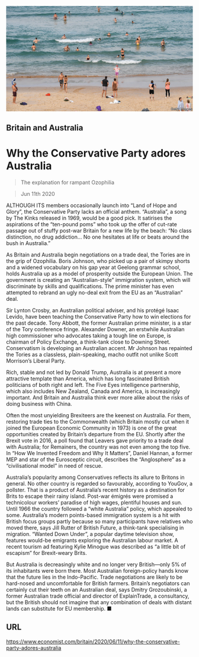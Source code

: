 ![](./images/20200613_BRP501.jpg)

## Britain and Australia

# Why the Conservative Party adores Australia

> The explanation for rampant Ozophilia

> Jun 11th 2020

ALTHOUGH ITS members occasionally launch into “Land of Hope and Glory”, the Conservative Party lacks an official anthem. “Australia”, a song by The Kinks released in 1969, would be a good pick. It satirises the aspirations of the “ten-pound poms” who took up the offer of cut-rate passage out of stuffy post-war Britain for a new life by the beach: “No class distinction, no drug addiction… No one hesitates at life or beats around the bush in Australia.”

As Britain and Australia begin negotiations on a trade deal, the Tories are in the grip of Ozophilia. Boris Johnson, who picked up a pair of skimpy shorts and a widened vocabulary on his gap year at Geelong grammar school, holds Australia up as a model of prosperity outside the European Union. The government is creating an “Australian-style” immigration system, which will discriminate by skills and qualifications. The prime minister has even attempted to rebrand an ugly no-deal exit from the EU as an “Australian” deal.

Sir Lynton Crosby, an Australian political adviser, and his protégé Isaac Levido, have been teaching the Conservative Party how to win elections for the past decade. Tony Abbott, the former Australian prime minister, is a star of the Tory conference fringe. Alexander Downer, an erstwhile Australian high commissioner who advocates taking a tough line on Europe, is chairman of Policy Exchange, a think-tank close to Downing Street. Conservatism is developing an Australian accent. Mr Johnson has repainted the Tories as a classless, plain-speaking, macho outfit not unlike Scott Morrison’s Liberal Party.

Rich, stable and not led by Donald Trump, Australia is at present a more attractive template than America, which has long fascinated British politicians of both right and left. The Five Eyes intelligence partnership, which also includes New Zealand, Canada and America, is increasingly important. And Britain and Australia think ever more alike about the risks of doing business with China.

Often the most unyielding Brexiteers are the keenest on Australia. For them, restoring trade ties to the Commonwealth (which Britain mostly cut when it joined the European Economic Community in 1973) is one of the great opportunities created by Britain’s departure from the EU. Shortly after the Brexit vote in 2016, a poll found that Leavers gave priority to a trade deal with Australia; for Remainers, the country was not even among the top five. In “How We Invented Freedom and Why It Matters”, Daniel Hannan, a former MEP and star of the Eurosceptic circuit, describes the “Anglosphere” as a “civilisational model” in need of rescue.

Australia’s popularity among Conservatives reflects its allure to Britons in general. No other country is regarded so favourably, according to YouGov, a pollster. That is a product of Australia’s recent history as a destination for Brits to escape their rainy island. Post-war émigrés were promised a technicolour workers’ paradise of high wages, plentiful houses and sun. Until 1966 the country followed a “white Australia” policy, which appealed to some. Australia’s modern points-based immigration system is a hit with British focus groups partly because so many participants have relatives who moved there, says Jill Rutter of British Future, a think-tank specialising in migration. “Wanted Down Under”, a popular daytime television show, features would-be emigrants exploring the Australian labour market. A recent tourism ad featuring Kylie Minogue was described as “a little bit of escapism” for Brexit-weary Brits.

But Australia is decreasingly white and no longer very British—only 5% of its inhabitants were born there. Most Australian foreign-policy hands know that the future lies in the Indo-Pacific. Trade negotiations are likely to be hard-nosed and uncomfortable for British farmers. Britain’s negotiators can certainly cut their teeth on an Australian deal, says Dmitry Grozoubinski, a former Australian trade official and director of ExplainTrade, a consultancy, but the British should not imagine that any combination of deals with distant lands can substitute for EU membership. ■

## URL

https://www.economist.com/britain/2020/06/11/why-the-conservative-party-adores-australia

